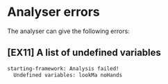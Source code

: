 # Analyser errors

The analyser can give the following errors:

## [EX11] A list of undefined variables

```bash
starting-framework: Analysis failed!
  Undefined variables: lookMa noHands
```
